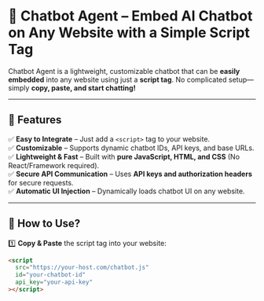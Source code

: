 # 🚀 Chatbot Agent – Embed AI Chatbot on Any Website with a Simple Script Tag

Chatbot Agent is a lightweight, customizable chatbot that can be **easily embedded** into any website using just a **script tag**. No complicated setup—simply **copy, paste, and start chatting!**

---

## 🌟 Features

✅ **Easy to Integrate** – Just add a `<script>` tag to your website.  
✅ **Customizable** – Supports dynamic chatbot IDs, API keys, and base URLs.  
✅ **Lightweight & Fast** – Built with **pure JavaScript, HTML, and CSS** (No React/Framework required).  
✅ **Secure API Communication** – Uses **API keys and authorization headers** for secure requests.  
✅ **Automatic UI Injection** – Dynamically loads chatbot UI on any website.

---

## 📌 How to Use?

1️⃣ **Copy & Paste** the script tag into your website:

```html
<script
  src="https://your-host.com/chatbot.js"
  id="your-chatbot-id"
  api_key="your-api-key"
></script>
```
